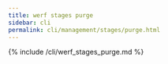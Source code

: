 ```yaml
---
title: werf stages purge
sidebar: cli
permalink: cli/management/stages/purge.html
---
```


{% include /cli/werf_stages_purge.md %}
